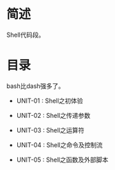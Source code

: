 # 简述

Shell代码段。

# 目录

bash比dash强多了。

+ UNIT-01 : Shell之初体验

+ UNIT-02 : Shell之传递参数

+ UNIT-03 : Shell之运算符

+ UNIT-04 : Shell之命令及控制流

+ UNIT-05 : Shell之函数及外部脚本
